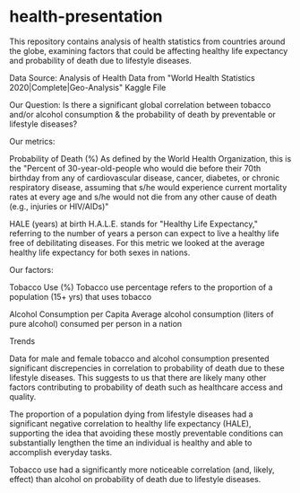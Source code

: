 # health-presentation
This repository contains analysis of health statistics from countries around the globe, examining factors that could be affecting healthy life expectancy and probability of death due to lifestyle diseases.

Data Source: Analysis of Health Data from "World Health Statistics 2020|Complete|Geo-Analysis" Kaggle File

Our Question: Is there a significant global correlation between tobacco and/or alcohol consumption & the probability of death by preventable or lifestyle diseases?

Our metrics:

Probability of Death (%)
As defined by the World Health Organization, this is the "Percent of 30-year-old-people who would die before their 70th birthday from any of cardiovascular disease, cancer, diabetes, or chronic respiratory disease, assuming that s/he would experience current mortality rates at every age and s/he would not die from any other cause of death (e.g., injuries or HIV/AIDs)"

HALE (years) at birth
H.A.L.E. stands for "Healthy Life Expectancy," referring to the number of years a person can expect to live a healthy life free of debilitating diseases. For this metric we looked at the average healthy life expectancy for both sexes in nations.

Our factors:

Tobacco Use (%)
Tobacco use percentage refers to the proportion of a population (15+ yrs) that uses tobacco

Alcohol Consumption per Capita
Average alcohol consumption (liters of pure alcohol) consumed per person in a nation

Trends

Data for male and female tobacco and alcohol consumption presented significant discrepencies in correlation to probability of death due to these lifestyle diseases. This suggests to us that there are likely many other factors contributing to probability of death such as healthcare access and quality.

The proportion of a population dying from lifestyle diseases had a significant negative correlation to healthy life expectancy (HALE), supporting the idea that avoiding these mostly preventable conditions can substantially lengthen the time an individual is healthy and able to accomplish everyday tasks.

Tobacco use had a significantly more noticeable correlation (and, likely, effect) than alcohol on probability of death due to lifestyle diseases.
